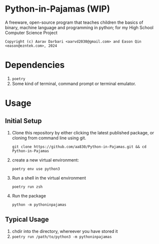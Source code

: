 # Python-in-Pajamas (WIP)

A freeware, open-source program that teaches children the basics of binary, machine language and programming in python; for my High School Computer Science Project

`Copyright (c) Aarav Darbari <aarvd2030@gmail.com> and Eason Qin <eason@ezntek.com>, 2024`

# Dependencies

1. `poetry`
2. Some kind of terminal, command prompt or terminal emulator.

# Usage

## Initial Setup

1. Clone this repository by either clicking the latest published package, or cloning from command line using git.
   
   `git clone https://github.com/aa830/Python-in-Pajamas.git && cd Python-in-Pajamas`
2. create a new virtual environment:
   
   `poetry env use python3`
3. Run a shell in the virtual environment
   
   `poetry run zsh`
4. Run the package

   `python -m pythoninpajamas`

## Typical Usage

1. chdir into the directory, whereever you have stored it
2. `poetry run /path/to/python3 -m pythoninpajamas`
